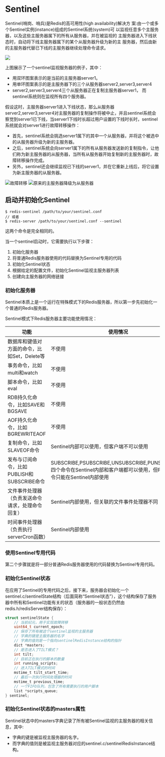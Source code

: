 # Sentinel
Sentinel(哨岗、哨兵)是Redis的高可用性(high availability)解决方 案:由一个或多个Sentinel实例(instance)组成的Sentinel系统(system)可 以监视任意多个主服务器，以及这些主服务器属下的所有从服务器，并在被监视的 主服务器进入下线状态时，自动将下线主服务器属下的某个从服务器升级为新的主 服务器，然后由新的主服务器代替已下线的主服务器继续处理命令请求。

![](https://img-vnote-1251075307.cos.ap-beijing.myqcloud.com/1620267549_20210412144344381_168389224.png)

上图展示了一个sentinel监视服务器的例子，其中：

- 用双环图案表示的是当前的主服务器server1。
- 用单环图案表示的是主服务器下的三个从服务器server2,server3,server4
- server2,server3,server4三个从服务器正在复制主服务器server1， 而sentinel系统则在监视所有四个服务器。

假设这时，主服务器server1进入下线状态，那么从服务器server2,server3,server4对主服务器的复制操作将被中止，并且sentinel系统会察觉到server1已下线，当server1下线时长超过用户设置的下线时长时，sentinel系统就会对server1进行故障转移操作：

- 首先，sentinel系统会挑选server1属下的其中一个从服务器，并将这个被选中的从服务器升级为新的主服务器。
- 之后，sentinel系统会向server1属下的所有从服务器发送新的复制指令，让他们称为新主服务器的从服务器，当所有从服务器开始复制新的主服务器时，故障转移操作完成。
- 另外，sentinel还会继续监视已下线的server1，并在它重新上线后，将它设置为新主服务器的从服务器。

![故障转移](https://img-vnote-1251075307.cos.ap-beijing.myqcloud.com/1620267549_20210412145123356_1881724669.png)
![原来的主服务器降级为从服务器](https://img-vnote-1251075307.cos.ap-beijing.myqcloud.com/1620267550_20210412145139696_154842514.png)


## 启动并初始化Sentinel
```
$ redis-sentinel /path/to/your/sentinel.conf
// 或者
$ redis-server /path/to/your/sentinel.conf --sentinel
```

这两个命令是完全相同的。

当一个sentinel启动时，它需要执行以下步骤：

1. 初始化服务器
2. 将普通Redis服务器使用的代码替换为Sentinel专用的代码
3. 初始化Sentinel状态
4. 根据给定的配置文件，初始化Sentinel监视主服务器列表
5. 创建向主服务器的网络链接

### 初始化服务器
Sentinel本质上是一个运行在特殊模式下的Redis服务器，所以第一步先初始化一个普通的Redis服务器。

Sentinel模式下Redis服务器主要功能使用情况：

|                  功能                   |                                                    使用情况                                                    |
| -------------------------------------- | ------------------------------------------------------------------------------------------------------------ |
| 数据库和键值对方面的命令，比如Set，Delete等    | 不使用                                                                                                         |
| 事务命令，比如multi和watch                 | 不使用                                                                                                         |
| 脚本命令，比如eval                        | 不使用                                                                                                         |
| RDB持久化命令，比如SAVE和BGSAVE             | 不使用                                                                                                         |
| AOF持久化命令，比如BGREWRITEAOF            | 不使用                                                                                                         |
| 复制命令，比如SLAVEOF命令                  | Sentinel内部可以使用，但客户端不可以使用                                                                            |
| 发布与订阅命令，比如PUBLISH和SUBSCRIBE命令   | SUBSCRIBE,PSUBSCRIBE,UNSUBSCRIBE,PUNSUBSCRIBE四个命令在Sentinel内部和客户端都可以使用，但PUBLISH命令只能在Sentinel内部使用 |
| 文件事件处理器（负责发送命令请求，处理命令回复） | Sentinel内部使用，但关联的文件事件处理器不同                                                                         |
| 时间事件处理器（负责执行serverCron函数）      |                                                                                                              Sentinel内部使用


### 使用Sentinel专用代码
第二个步骤就是将一部分普通Redis服务器使用的代码替换为Sentinel专用代码。

### 初始化Sentinel状态
在应用了Sentinel的专用代码之后，接下来，服务器会初始化一个sentinel.c/sentinelState结构（后面简称“Sentinel状态”），这个结构保存了服务器中所有和Sentinel功能有关的状态（服务器的一般状态仍然由redis.h/redisServer结构保存）：

```c
struct sentinelState {
    // 当前纪元，用于实现故障转移
    uint64_t current_epoch;
    // 保存了所有被这个sentinel监视的主服务器
    // 字典的键是主服务器的名字
    // 字典的值则是一个指向sentinelRedisInstance结构的指针
    dict *masters;
    // 是否进入了TILT模式？
    int tilt;
    // 目前正在执行的脚本的数量
    int running_scripts;
    // 进入TILT模式的时间
    mstime_t tilt_start_time;
    // 最后一次执行时间处理器的时间
    mstime_t previous_time;
    // 一个FIFO队列，包含了所有需要执行的用户脚本
    list *scripts_queue;
} sentinel;

```

### 初始化Sentinel状态的masters属性
Sentinel状态中的masters字典记录了所有被Sentinel监视的主服务器的相关信息，其中:

- 字典的键是被监视主服务器的名字。
- 而字典的值则是被监视主服务器对应的sentinel.c/sentinelRedisInstance结构。








